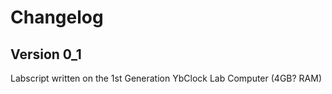 # Changelog

## Version 0_1
Labscript written on the 1st Generation YbClock Lab Computer (4GB? RAM)
